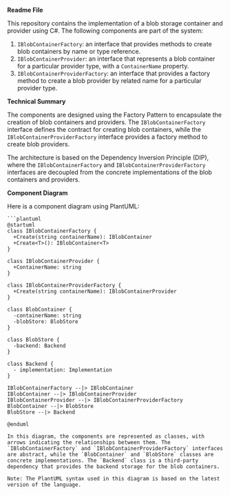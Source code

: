 **Readme File**

This repository contains the implementation of a blob storage container and provider using C#. The following components are part of the system:

1. `IBlobContainerFactory`: an interface that provides methods to create blob containers by name or type reference.
2. `IBlobContainerProvider`: an interface that represents a blob container for a particular provider type, with a `ContainerName` property.
3. `IBlobContainerProviderFactory`: an interface that provides a factory method to create a blob provider by related name for a particular provider type.

**Technical Summary**

The components are designed using the Factory Pattern to encapsulate the creation of blob containers and providers. The `IBlobContainerFactory` interface defines the contract for creating blob containers, while the `IBlobContainerProviderFactory` interface provides a factory method to create blob providers.

The architecture is based on the Dependency Inversion Principle (DIP), where the `IBlobContainerFactory` and `IBlobContainerProviderFactory` interfaces are decoupled from the concrete implementations of the blob containers and providers.

**Component Diagram**

Here is a component diagram using PlantUML:
```
```plantuml
@startuml
class IBlobContainerFactory {
  +Create(string containerName): IBlobContainer
  +Create<T>(): IBlobContainer<T>
}

class IBlobContainerProvider {
  +ContainerName: string
}

class IBlobContainerProviderFactory {
  +Create(string containerName): IBlobContainerProvider
}

class BlobContainer {
  -containerName: string
  -blobStore: BlobStore
}

class BlobStore {
  -backend: Backend
}

class Backend {
  - implementation: Implementation
}

IBlobContainerFactory --|> IBlobContainer
IBlobContainer --|> IBlobContainerProvider
IBlobContainerProvider --|> IBlobContainerProviderFactory
BlobContainer --|> BlobStore
BlobStore --|> Backend

@enduml
```
```
In this diagram, the components are represented as classes, with arrows indicating the relationships between them. The `IBlobContainerFactory` and `IBlobContainerProviderFactory` interfaces are abstract, while the `BlobContainer` and `BlobStore` classes are concrete implementations. The `Backend` class is a third-party dependency that provides the backend storage for the blob containers.

Note: The PlantUML syntax used in this diagram is based on the latest version of the language.